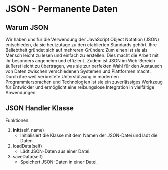 # JSON - Permanente Daten

## Warum JSON

Wir haben uns für die Verwendung der JavaScript Object Notation (JSON) entschieden, da sie heutzutage zu den etablierten Standards gehört. Ihre Beliebtheit gründet sich auf mehreren Gründen: Zum einen ist sie als Mensch leicht zu lesen und einfach zu erstellen. Dies macht die Arbeit mit ihr besonders angenehm und effizient. Zudem ist JSON im Web-Bereich äußerst leicht zu übertragen, was sie zur perfekten Wahl für den Austausch von Daten zwischen verschiedenen Systemen und Plattformen macht. Durch ihre weit verbreitete Unterstützung in modernen Programmiersprachen und Technologien ist sie ein zuverlässiges Werkzeug für Entwickler und ermöglicht eine reibungslose Integration in vielfältige Anwendungen. 

## JSON Handler Klasse

Funktionen:
1. __init__(self, name)
    - Initialisiert die Klasse mit dem Namen der JSON-Datei und lädt die Daten.
2. loadData(self)
    - Lädt JSON-Daten aus einer Datei.
3. saveData(self)
    - Speichert JSON-Daten in einer Datei.